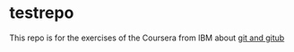 # testrepo

This repo is for the exercises of the Coursera from IBM about [git and gitub](https://www.coursera.org/learn/getting-started-with-git-and-github/home/welcome)
